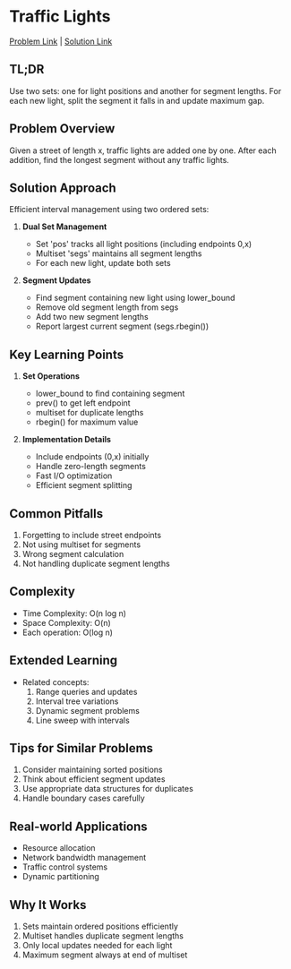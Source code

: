 # Traffic Lights

[Problem Link](https://cses.fi/problemset/task/1163) | [Solution Link](../../solutions/02_Sorting_and_Searching/15_1163_Traffic_Lights.cpp)

## TL;DR
Use two sets: one for light positions and another for segment lengths. For each new light, split the segment it falls in and update maximum gap.

## Problem Overview
Given a street of length x, traffic lights are added one by one. After each addition, find the longest segment without any traffic lights.

## Solution Approach
Efficient interval management using two ordered sets:

1. **Dual Set Management**
   - Set 'pos' tracks all light positions (including endpoints 0,x)
   - Multiset 'segs' maintains all segment lengths
   - For each new light, update both sets

2. **Segment Updates**
   - Find segment containing new light using lower_bound
   - Remove old segment length from segs
   - Add two new segment lengths
   - Report largest current segment (segs.rbegin())

## Key Learning Points
1. **Set Operations**
   - lower_bound to find containing segment
   - prev() to get left endpoint
   - multiset for duplicate lengths
   - rbegin() for maximum value

2. **Implementation Details**
   - Include endpoints (0,x) initially
   - Handle zero-length segments
   - Fast I/O optimization
   - Efficient segment splitting

## Common Pitfalls
1. Forgetting to include street endpoints
2. Not using multiset for segments
3. Wrong segment calculation
4. Not handling duplicate segment lengths

## Complexity
- Time Complexity: O(n log n)
- Space Complexity: O(n)
- Each operation: O(log n)

## Extended Learning
- Related concepts:
  1. Range queries and updates
  2. Interval tree variations
  3. Dynamic segment problems
  4. Line sweep with intervals

## Tips for Similar Problems
1. Consider maintaining sorted positions
2. Think about efficient segment updates
3. Use appropriate data structures for duplicates
4. Handle boundary cases carefully

## Real-world Applications
- Resource allocation
- Network bandwidth management
- Traffic control systems
- Dynamic partitioning

## Why It Works
1. Sets maintain ordered positions efficiently
2. Multiset handles duplicate segment lengths
3. Only local updates needed for each light
4. Maximum segment always at end of multiset